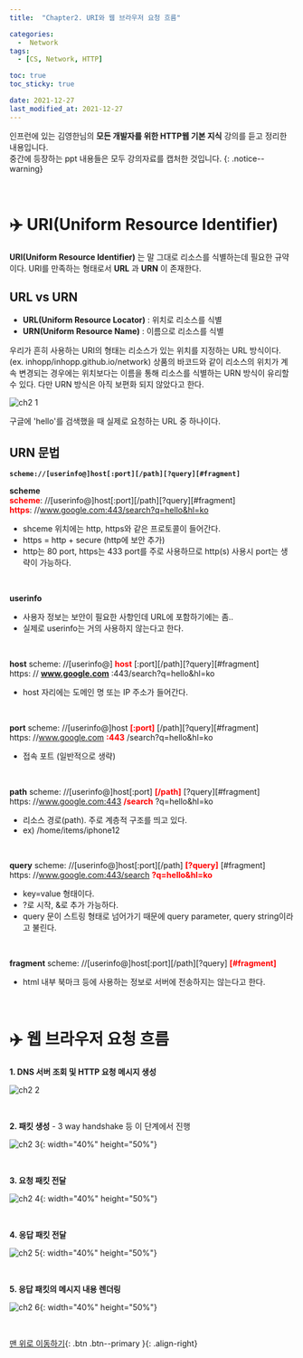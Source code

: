 ```yaml
---
title:  "Chapter2. URI와 웹 브라우저 요청 흐름" 

categories:
  -  Network
tags:
  - [CS, Network, HTTP]

toc: true
toc_sticky: true

date: 2021-12-27
last_modified_at: 2021-12-27
---
```


인프런에 있는 김영한님의 **모든 개발자를 위한 HTTP웹 기본 지식** 강의를 듣고 정리한 내용입니다.<br>
중간에 등장하는 ppt 내용들은 모두 강의자료를 캡처한 것입니다.
{: .notice--warning}

<br>

# ✈️ URI(Uniform Resource Identifier)

**URI(Uniform Resource Identifier)** 는 말 그대로 리소스를 식별하는데 필요한 규약이다.
URI를 만족하는 형태로서 **URL** 과 **URN** 이 존재한다.

## URL vs URN
- **URL(Uniform Resource Locator)** : 위치로 리소스를 식별
- **URN(Uniform Resource Name)** : 이름으로 리소스를 식별

우리가 흔히 사용하는 URI의 형태는 리소스가 있는 위치를 지정하는 URL 방식이다. (ex. inhopp/inhopp.github.io/network) 상품의 바코드와 같이 리소스의 위치가 계속 변경되는 경우에는 위치보다는 이름을 통해 리소스를 식별하는 URN 방식이 유리할 수 있다. 다만 URN 방식은 아직 보편화 되지 않았다고 한다.


![ch2 1](https://user-images.githubusercontent.com/96368476/147426161-bb9acaca-d775-4744-90d0-9c5a3d003fe9.png)

구글에 'hello'를 검색했을 때 실제로 요청하는 URL 중 하나이다.

## URN 문법
**`scheme://[userinfo@]host[:port][/path][?query][#fragment]`**
<br>

**scheme** <br>
**<span style="color:red">scheme</span>**: //[userinfo@]host[:port][/path][?query][#fragment]<br>
**<span style="color:red">https</span>**: //www.google.com:443/search?q=hello&hl=ko

- shceme 위치에는 http, https와 같은 프로토콜이 들어간다.
- https = http + secure (http에 보안 추가)
- http는 80 port, https는 433 port를 주로 사용하므로 http(s) 사용시 port는 생략이 가능하다.

<br>

**userinfo**
- 사용자 정보는 보안이 필요한 사항인데  URL에 포함하기에는 좀..
- 실제로 userinfo는 거의 사용하지 않는다고 한다.

<br>

**host**
scheme: //[userinfo@] **<span style="color:red">host</span>** [:port][/path][?query][#fragment]<br>
https: // **<span style="color:red">www.google.com</span>** :443/search?q=hello&hl=ko

- host 자리에는 도메인 명 또는 IP 주소가 들어간다.

<br>

**port**
scheme: //[userinfo@]host **<span style="color:red">[:port]</span>** [/path][?query][#fragment]<br>
https: //www.google.com **<span style="color:red">:443</span>** /search?q=hello&hl=ko

- 접속 포트 (일반적으로 생략)

<br>

**path**
scheme: //[userinfo@]host[:port] **<span style="color:red">[/path]</span>** [?query][#fragment]<br>
https: //www.google.com:443 **<span style="color:red">/search</span>** ?q=hello&hl=ko

- 리소스 경로(path). 주로 계층적 구조를 띄고 있다.
- ex) /home/items/iphone12

<br>

**query**
scheme: //[userinfo@]host[:port][/path] **<span style="color:red">[?query]</span>** [#fragment]<br>
https: //www.google.com:443/search **<span style="color:red">?q=hello&hl=ko</span>** 

- key=value 형태이다.
- ?로 시작, &로 추가 가능하다.
- query 문이 스트링 형태로 넘어가기 때문에 query parameter, query string이라고 불린다.

<br>

**fragment**
scheme: //[userinfo@]host[:port][/path][?query] **<span style="color:red">[#fragment]</span>**

- html 내부 북마크 등에 사용하는 정보로 서버에 전송하지는 않는다고 한다.

<br>

# ✈️ 웹 브라우저 요청 흐름

**1. DNS 서버 조회 및 HTTP 요청 메시지 생성**

![ch2 2](https://user-images.githubusercontent.com/96368476/147439037-3df89ff4-1f02-45e7-8a5b-d26b12ec035a.png)

<br>

**2. 패킷 생성** - 3 way handshake 등 이 단계에서 진행

![ch2 3](https://user-images.githubusercontent.com/96368476/147439122-0d637a42-d08c-4d86-9f9f-54cf5faf1c8f.png){: width="40%" height="50%"}

<br>

**3. 요청 패킷 전달**

![ch2 4](https://user-images.githubusercontent.com/96368476/147439383-7ffea88b-2a98-4f20-b548-3ea7ca1f0e1b.png){: width="40%" height="50%"}

<br>

**4. 응답 패킷 전달**

![ch2 5](https://user-images.githubusercontent.com/96368476/147439413-e84a44af-9de1-4211-a7bf-df3cd2ca5f1a.png){: width="40%" height="50%"}

<br>

**5. 응답 패킷의 메시지 내용 렌더링**

![ch2 6](https://user-images.githubusercontent.com/96368476/147439417-cee3e450-3562-455d-8e4e-57b37b26d973.png){: width="40%" height="50%"}

<br>

[맨 위로 이동하기](#){: .btn .btn--primary }{: .align-right}